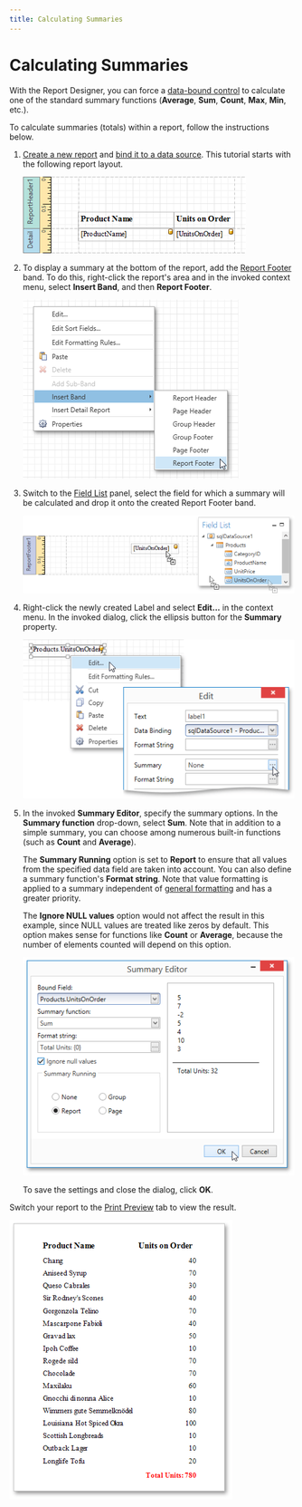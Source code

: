 ```yaml
---
title: Calculating Summaries
---
```

# Calculating Summaries
With the Report Designer, you can force a [data-bound control](../../../../../../interface-elements-for-desktop/articles/report-designer/report-designer-for-wpf/creating-reports/providing-data/binding-report-controls-to-data.md) to calculate one of the standard summary functions (**Average**, **Sum**, **Count**, **Max**, **Min**, etc.).

To calculate summaries (totals) within a report, follow the instructions below.
1. [Create a new report](../../../../../../interface-elements-for-desktop/articles/report-designer/report-designer-for-wpf/creating-reports/basic-operations/create-a-new-report.md) and [bind it to a data source](../../../../../../interface-elements-for-desktop/articles/report-designer/report-designer-for-winforms/create-reports/binding-a-report-to-data.md). This tutorial starts with the following report layout.
	
	![EUD_WpfReportDersigner_Summaries_1](../../../../../images/Img123593.png)
2. To display a summary at the bottom of the report, add the [Report Footer](../../../../../../interface-elements-for-desktop/articles/report-designer/report-designer-for-wpf/report-elements/report-bands.md) band. To do this, right-click the report's area and in the invoked context menu, select **Insert Band**, and then **Report Footer**.
	
	![EUD_WpfReportDersigner_Summaries_2](../../../../../images/Img123595.png)
3. Switch to the [Field List](../../../../../../interface-elements-for-desktop/articles/report-designer/report-designer-for-wpf/interface-elements/field-list.md) panel, select the field for which a summary will be calculated and drop it onto the created Report Footer band.
	
	![EUD_WpfReportDersigner_Summaries_3](../../../../../images/Img123596.png)
4. Right-click the newly created Label and select **Edit...** in the context menu. In the invoked dialog, click the ellipsis button for the **Summary** property.
	
	![EUD_WpfReportDersigner_Summaries_4](../../../../../images/Img123597.png)
5. In the invoked **Summary Editor**, specify the summary options. In the **Summary function** drop-down, select **Sum**. Note that in addition to a simple summary, you can choose among numerous built-in functions (such as **Count** and **Average**).
	
	The **Summary Running** option is set to **Report** to ensure that all values from the specified data field are taken into account. You can also define a summary function's **Format string**. Note that value formatting is applied to a summary independent of [general formatting](../../../../../../interface-elements-for-desktop/articles/report-designer/report-designer-for-wpf/creating-reports/shaping-data/formatting-data.md) and has a greater priority.
	
	The **Ignore NULL values** option would not affect the result in this example, since NULL values are treated like zeros by default. This option makes sense for functions like **Count** or **Average**, because the number of elements counted will depend on this option.
	
	![EUD_WpfReportDersigner_Summaries_5](../../../../../images/Img123598.png)
	
	To save the settings and close the dialog, click **OK**.

Switch your report to the [Print Preview](../../../../../../interface-elements-for-desktop/articles/report-designer/report-designer-for-wpf/document-preview.md) tab to view the result.

![EUD_WpfReportDersigner_Summaries_Result](../../../../../images/Img123599.png)